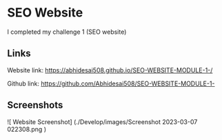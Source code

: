 # SEO Website

I completed my challenge 1 (SEO website)

## Links

Website link: https://abhidesai508.github.io/SEO-WEBSITE-MODULE-1-/

Github link: https://github.com/Abhidesai508/SEO-WEBSITE-MODULE-1-

## Screenshots

![ Website Screenshot] (./Develop/images/Screenshot 2023-03-07 022308.png
)

